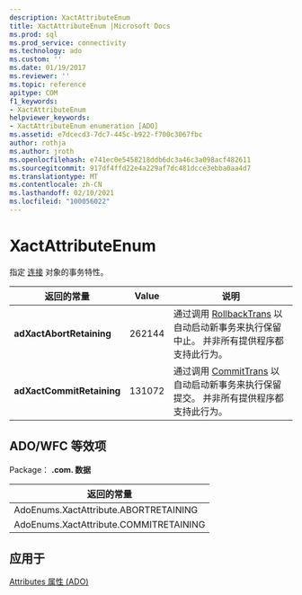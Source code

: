 ```yaml
---
description: XactAttributeEnum
title: XactAttributeEnum |Microsoft Docs
ms.prod: sql
ms.prod_service: connectivity
ms.technology: ado
ms.custom: ''
ms.date: 01/19/2017
ms.reviewer: ''
ms.topic: reference
apitype: COM
f1_keywords:
- XactAttributeEnum
helpviewer_keywords:
- XactAttributeEnum enumeration [ADO]
ms.assetid: e7dcecd3-7dc7-445c-b922-f700c3067fbc
author: rothja
ms.author: jroth
ms.openlocfilehash: e741ec0e5458218ddb6dc3a46c3a098acf482611
ms.sourcegitcommit: 917df4ffd22e4a229af7dc481dcce3ebba0aa4d7
ms.translationtype: MT
ms.contentlocale: zh-CN
ms.lasthandoff: 02/10/2021
ms.locfileid: "100056022"
---
```

# <a name="xactattributeenum"></a>XactAttributeEnum
指定 [连接](./connection-object-ado.md) 对象的事务特性。  
  
|返回的常量|Value|说明|  
|--------------|-----------|-----------------|  
|**adXactAbortRetaining**|262144|通过调用 [RollbackTrans](./begintrans-committrans-and-rollbacktrans-methods-ado.md) 以自动启动新事务来执行保留中止。 并非所有提供程序都支持此行为。|  
|**adXactCommitRetaining**|131072|通过调用 [CommitTrans](./begintrans-committrans-and-rollbacktrans-methods-ado.md) 以自动启动新事务来执行保留提交。 并非所有提供程序都支持此行为。|  
  
## <a name="adowfc-equivalent"></a>ADO/WFC 等效项  
 Package： **.com. 数据**  
  
|返回的常量|  
|--------------|  
|AdoEnums.XactAttribute.ABORTRETAINING|  
|AdoEnums.XactAttribute.COMMITRETAINING|  
  
## <a name="applies-to"></a>应用于  
 [Attributes 属性 (ADO)](./attributes-property-ado.md)